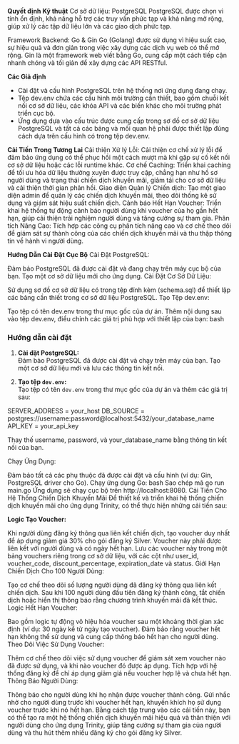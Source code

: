 **Quyết định Kỹ thuật**
Cơ sở dữ liệu: PostgreSQL
PostgreSQL được chọn vì tính ổn định, khả năng hỗ trợ các truy vấn phức tạp và khả năng mở rộng, giúp xử lý các tập dữ liệu lớn và các giao dịch phức tạp.

Framework Backend: Go & Gin
Go (Golang) được sử dụng vì hiệu suất cao, sự hiệu quả và đơn giản trong việc xây dựng các dịch vụ web có thể mở rộng. Gin là một framework web viết bằng Go, cung cấp một cách tiếp cận nhanh chóng và tối giản để xây dựng các API RESTful.

**Các Giả định**
 - Cài đặt và cấu hình PostgreSQL trên hệ thống nơi ứng dụng đang chạy.
 - Tệp dev.env chứa các cấu hình môi trường cần thiết, bao gồm chuỗi kết nối cơ sở dữ liệu, các khóa API và các biến khác cho môi trường phát triển cục bộ.
 - Ứng dụng dựa vào cấu trúc được cung cấp trong sơ đồ cơ sở dữ liệu PostgreSQL và tất cả các bảng và mối quan hệ phải được thiết lập đúng cách dựa trên cấu hình có trong tệp dev.env.

**Cải Tiến Trong Tương Lai**
Cải thiện Xử lý Lỗi: Cải thiện cơ chế xử lý lỗi để đảm bảo ứng dụng có thể phục hồi một cách mượt mà khi gặp sự cố kết nối cơ sở dữ liệu hoặc các lỗi runtime khác.
Cơ chế Caching: Triển khai caching để tối ưu hóa dữ liệu thường xuyên được truy cập, chẳng hạn như hồ sơ người dùng và trạng thái chiến dịch khuyến mãi, giảm tải cho cơ sở dữ liệu và cải thiện thời gian phản hồi.
Giao diện Quản lý Chiến dịch: Tạo một giao diện admin để quản lý các chiến dịch khuyến mãi, theo dõi thống kê sử dụng và giám sát hiệu suất chiến dịch.
Cảnh báo Hết Hạn Voucher: Triển khai hệ thống tự động cảnh báo người dùng khi voucher của họ gần hết hạn, giúp cải thiện trải nghiệm người dùng và tăng cường sự tham gia.
Phân tích Nâng Cao: Tích hợp các công cụ phân tích nâng cao và cơ chế theo dõi để giám sát sự thành công của các chiến dịch khuyến mãi và thu thập thông tin về hành vi người dùng.

**Hướng Dẫn Cài Đặt Cục Bộ**
Cài Đặt PostgreSQL:

Đảm bảo PostgreSQL đã được cài đặt và đang chạy trên máy cục bộ của bạn.
Tạo một cơ sở dữ liệu mới cho ứng dụng.
Cài Đặt Cơ Sở Dữ Liệu:

Sử dụng sơ đồ cơ sở dữ liệu có trong tệp đính kèm (schema.sql) để thiết lập các bảng cần thiết trong cơ sở dữ liệu PostgreSQL.
Tạo Tệp dev.env:

Tạo tệp có tên dev.env trong thư mục gốc của dự án.
Thêm nội dung sau vào tệp dev.env, điều chỉnh các giá trị phù hợp với thiết lập của bạn:
bash


### Hướng dẫn cài đặt

1. **Cài đặt PostgreSQL:**  
   Đảm bảo PostgreSQL đã được cài đặt và chạy trên máy của bạn. Tạo một cơ sở dữ liệu mới và lưu các thông tin kết nối.

2. **Tạo tệp `dev.env`:**  
   Tạo tệp có tên `dev.env` trong thư mục gốc của dự án và thêm các giá trị sau:
   
SERVER_ADDRESS = your_host
DB_SOURCE = postgres://username:password@localhost:5432/your_database_name
API_KEY = your_api_key


Thay thế username, password, và your_database_name bằng thông tin kết nối của bạn.

Chạy Ứng Dụng:

Đảm bảo tất cả các phụ thuộc đã được cài đặt và cấu hình (ví dụ: Gin, PostgreSQL driver cho Go).
Chạy ứng dụng Go:
bash
Sao chép mã
go run main.go
Ứng dụng sẽ chạy cục bộ trên http://localhost:8080.
Cải Tiến Cho Hệ Thống Chiến Dịch Khuyến Mãi
Để thiết kế và triển khai hệ thống chiến dịch khuyến mãi cho ứng dụng Trinity, có thể thực hiện những cải tiến sau:

**Logic Tạo Voucher:**

Khi người dùng đăng ký thông qua liên kết chiến dịch, tạo voucher duy nhất để áp dụng giảm giá 30% cho gói đăng ký Silver. Voucher này phải được liên kết với người dùng và có ngày hết hạn.
Lưu các voucher này trong một bảng vouchers riêng trong cơ sở dữ liệu, với các cột như user_id, voucher_code, discount_percentage, expiration_date và status.
Giới Hạn Chiến Dịch Cho 100 Người Dùng:

Tạo cơ chế theo dõi số lượng người dùng đã đăng ký thông qua liên kết chiến dịch.
Sau khi 100 người dùng đầu tiên đăng ký thành công, tắt chiến dịch hoặc hiển thị thông báo rằng chương trình khuyến mãi đã kết thúc.
Logic Hết Hạn Voucher:

Bao gồm logic tự động vô hiệu hóa voucher sau một khoảng thời gian xác định (ví dụ: 30 ngày kể từ ngày tạo voucher).
Đảm bảo rằng voucher hết hạn không thể sử dụng và cung cấp thông báo hết hạn cho người dùng.
Theo Dõi Việc Sử Dụng Voucher:

Thêm cơ chế theo dõi việc sử dụng voucher để giám sát xem voucher nào đã được sử dụng, và khi nào voucher đó được áp dụng.
Tích hợp với hệ thống đăng ký để chỉ áp dụng giảm giá nếu voucher hợp lệ và chưa hết hạn.
Thông Báo Người Dùng:

Thông báo cho người dùng khi họ nhận được voucher thành công.
Gửi nhắc nhở cho người dùng trước khi voucher hết hạn, khuyến khích họ sử dụng voucher trước khi nó hết hạn.
Bằng cách tập trung vào các cải tiến này, bạn có thể tạo ra một hệ thống chiến dịch khuyến mãi hiệu quả và thân thiện với người dùng cho ứng dụng Trinity, giúp tăng cường sự tham gia của người dùng và thu hút thêm nhiều đăng ký cho gói đăng ký Silver.
